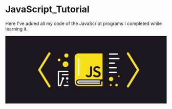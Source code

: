 # JavaScript_Tutorial
Here I've added all my code of the JavaScript programs I completed while learning it. 

 <img src="javascipt.jpg"  alt="JAVASCRIPT_IMG">
